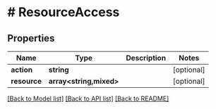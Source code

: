 # # ResourceAccess

## Properties

Name | Type | Description | Notes
------------ | ------------- | ------------- | -------------
**action** | **string** |  | [optional]
**resource** | **array<string,mixed>** |  | [optional]

[[Back to Model list]](../../README.md#models) [[Back to API list]](../../README.md#endpoints) [[Back to README]](../../README.md)
